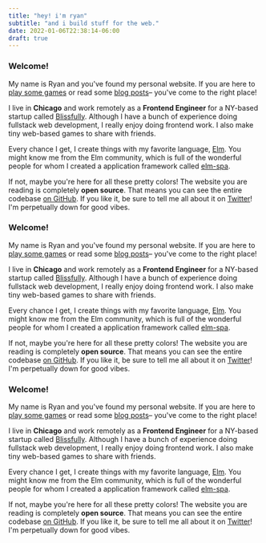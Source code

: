 ```yaml
---
title: "hey! i'm ryan"
subtitle: "and i build stuff for the web."
date: 2022-01-06T22:38:14-06:00
draft: true
---
```


### Welcome!

My name is Ryan and you've found my personal website. If you are here to [play some games](/arcade) or read some [blog posts](/blog)– you've come to the right place!

I live in __Chicago__ and work remotely as a __Frontend Engineer__ for a NY-based startup called [Blissfully](https://blissfully.com). Although I have a bunch of experience doing fullstack web development, I really enjoy doing frontend work. I also make tiny web-based games to share with friends. 

Every chance I get, I create things with my favorite language, [Elm](https://elm-lang.org). You might know me from the Elm community, which is full of the wonderful people for whom I created a application framework called [elm-spa](https://elm-spa.dev). 

If not, maybe you're here for all these pretty colors! The website you are reading is completely __open source__. That means you can see the entire codebase [on GitHub](https://github.com/ryannhg/rhg-dev). If you like it, be sure to tell me all about it on [Twitter](https://twitter.com/rhg_dev)! I'm perpetually down for good vibes.

### Welcome!

My name is Ryan and you've found my personal website. If you are here to [play some games](/arcade) or read some [blog posts](/blog)– you've come to the right place!

I live in __Chicago__ and work remotely as a __Frontend Engineer__ for a NY-based startup called [Blissfully](https://blissfully.com). Although I have a bunch of experience doing fullstack web development, I really enjoy doing frontend work. I also make tiny web-based games to share with friends. 

Every chance I get, I create things with my favorite language, [Elm](https://elm-lang.org). You might know me from the Elm community, which is full of the wonderful people for whom I created a application framework called [elm-spa](https://elm-spa.dev). 

If not, maybe you're here for all these pretty colors! The website you are reading is completely __open source__. That means you can see the entire codebase [on GitHub](https://github.com/ryannhg/rhg-dev). If you like it, be sure to tell me all about it on [Twitter](https://twitter.com/rhg_dev)! I'm perpetually down for good vibes.

### Welcome!

My name is Ryan and you've found my personal website. If you are here to [play some games](/arcade) or read some [blog posts](/blog)– you've come to the right place!

I live in __Chicago__ and work remotely as a __Frontend Engineer__ for a NY-based startup called [Blissfully](https://blissfully.com). Although I have a bunch of experience doing fullstack web development, I really enjoy doing frontend work. I also make tiny web-based games to share with friends. 

Every chance I get, I create things with my favorite language, [Elm](https://elm-lang.org). You might know me from the Elm community, which is full of the wonderful people for whom I created a application framework called [elm-spa](https://elm-spa.dev). 

If not, maybe you're here for all these pretty colors! The website you are reading is completely __open source__. That means you can see the entire codebase [on GitHub](https://github.com/ryannhg/rhg-dev). If you like it, be sure to tell me all about it on [Twitter](https://twitter.com/rhg_dev)! I'm perpetually down for good vibes.

